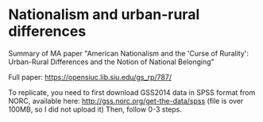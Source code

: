 # Nationalism and urban-rural differences

Summary of MA paper "American Nationalism and the 'Curse of Rurality': Urban-Rural Differences and the Notion of National Belonging"

Full paper: https://opensiuc.lib.siu.edu/gs_rp/787/

To replicate, you need to first download GSS2014 data in SPSS format from NORC, available here: http://gss.norc.org/get-the-data/spss
(file is over 100MB, so I did not upload it)
Then, follow 0-3 steps.